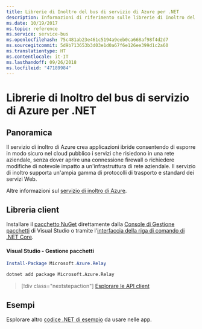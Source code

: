 ```yaml
---
title: Librerie di Inoltro del bus di servizio di Azure per .NET
description: Informazioni di riferimento sulle librerie di Inoltro del bus di servizio di Azure per .NET
ms.date: 10/19/2017
ms.topic: reference
ms.service: service-bus
ms.openlocfilehash: 75c481ab23e461c5194a9eeb0ca668af98f4d2d7
ms.sourcegitcommit: 5d9b713653b3d03e1d0a67f6e126ee399d1c2a60
ms.translationtype: HT
ms.contentlocale: it-IT
ms.lasthandoff: 09/26/2018
ms.locfileid: "47189984"
---
```

# <a name="azure-service-bus-relay-libraries-for-net"></a>Librerie di Inoltro del bus di servizio di Azure per .NET

## <a name="overview"></a>Panoramica

Il servizio di inoltro di Azure crea applicazioni ibride consentendo di esporre in modo sicuro nel cloud pubblico i servizi che risiedono in una rete aziendale, senza dover aprire una connessione firewall o richiedere modifiche di notevole impatto a un'infrastruttura di rete aziendale. Il servizio di inoltro supporta un'ampia gamma di protocolli di trasporto e standard dei servizi Web.
          
Altre informazioni sul [servizio di inoltro di Azure](/azure/service-bus-relay/relay-what-is-it).

## <a name="client-library"></a>Libreria client

Installare il [pacchetto NuGet](https://www.nuget.org/packages/Microsoft.Azure.Relay) direttamente dalla [Console di Gestione pacchetti][PackageManager] di Visual Studio o tramite l'[interfaccia della riga di comando di .NET Core][DotNetCLI].

#### <a name="visual-studio-package-manager"></a>Visual Studio - Gestione pacchetti

```powershell
Install-Package Microsoft.Azure.Relay
```

```bash
dotnet add package Microsoft.Azure.Relay
```

> [!div class="nextstepaction"]
> [Esplorare le API client](/dotnet/api/overview/azure/relay/client)

## <a name="samples"></a>Esempi

Esplorare altro [codice .NET di esempio](https://azure.microsoft.com/resources/samples/?platform=dotnet) da usare nelle app.

[PackageManager]: https://docs.microsoft.com/nuget/tools/package-manager-console
[DotNetCLI]: https://docs.microsoft.com/dotnet/core/tools/dotnet-add-package
